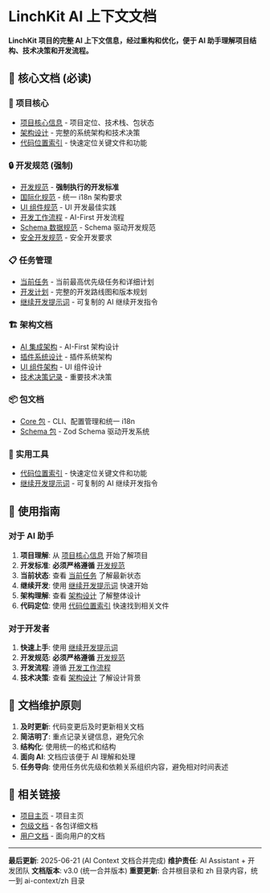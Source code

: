 # LinchKit AI 上下文文档

**LinchKit 项目的完整 AI 上下文信息，经过重构和优化，便于 AI 助手理解项目结构、技术决策和开发流程。**

## 🎯 核心文档 (必读)

### 📖 项目核心
- [项目核心信息](./project-core.md) - 项目定位、技术栈、包状态
- [架构设计](./architecture-design.md) - 完整的系统架构和技术决策
- [代码位置索引](./code-locations.md) - 快速定位关键文件和功能

### 🔒 开发规范 (强制)
- [开发规范](./development-rules.md) - **强制执行的开发标准**
- [国际化规范](./standards/i18n-requirements.md) - 统一 i18n 架构要求
- [UI 组件规范](./standards/ui-component-best-practices.md) - UI 开发最佳实践
- [开发工作流程](./standards/development-workflow.md) - AI-First 开发流程
- [Schema 数据规范](./standards/schema-data-standards.md) - Schema 驱动开发规范
- [安全开发规范](./standards/security-requirements.md) - 安全开发要求

### 📋 任务管理
- [当前任务](./current-tasks.md) - 当前最高优先级任务和详细计划
- [开发计划](./development-plan.md) - 完整的开发路线图和版本规划
- [继续开发提示词](./continue-prompt.md) - 可复制的 AI 继续开发指令

### 🏗️ 架构文档
- [AI 集成架构](./architecture/ai-integration-architecture.md) - AI-First 架构设计
- [插件系统设计](./architecture/plugin-system-design.md) - 插件系统架构
- [UI 组件架构](./architecture/ui-components-architecture.md) - UI 组件设计
- [技术决策记录](./architecture/technical-decisions.md) - 重要技术决策

### 📦 包文档
- [Core 包](./packages/core.md) - CLI、配置管理和统一 i18n
- [Schema 包](./packages/schema.md) - Zod Schema 驱动开发系统

### 🔧 实用工具
- [代码位置索引](./code-locations.md) - 快速定位关键文件和功能
- [继续开发提示词](./continue-prompt.md) - 可复制的 AI 继续开发指令

## 🎯 使用指南

### 对于 AI 助手
1. **项目理解**: 从 [项目核心信息](./project-core.md) 开始了解项目
2. **开发标准**: **必须严格遵循** [开发规范](./development-rules.md)
3. **当前状态**: 查看 [当前任务](./current-tasks.md) 了解最新状态
4. **继续开发**: 使用 [继续开发提示词](./continue-prompt.md) 快速开始
5. **架构理解**: 查看 [架构设计](./architecture-design.md) 了解整体设计
6. **代码定位**: 使用 [代码位置索引](./code-locations.md) 快速找到相关文件

### 对于开发者
1. **快速上手**: 使用 [继续开发提示词](./continue-prompt.md)
2. **开发规范**: **必须严格遵循** [开发规范](./development-rules.md)
3. **开发流程**: 遵循 [开发工作流程](./standards/development-workflow.md)
4. **技术决策**: 查看 [架构设计](./architecture-design.md) 了解设计背景

## 📝 文档维护原则

1. **及时更新**: 代码变更后及时更新相关文档
2. **简洁明了**: 重点记录关键信息，避免冗余
3. **结构化**: 使用统一的格式和结构
4. **面向 AI**: 文档应该便于 AI 理解和处理
5. **任务导向**: 使用任务优先级和依赖关系组织内容，避免相对时间表述

## 🔗 相关链接

- [项目主页](../../README.md) - 项目主页
- [包级文档](../../packages/) - 各包详细文档
- [用户文档](../../docs/README.md) - 面向用户的文档

---

**最后更新**: 2025-06-21 (AI Context 文档合并完成)
**维护责任**: AI Assistant + 开发团队
**文档版本**: v3.0 (统一合并版本)
**重要更新**: 合并根目录和 zh 目录内容，统一到 ai-context/zh 目录

